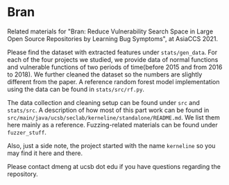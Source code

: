 # Bran

Related materials for "Bran: Reduce Vulnerability Search Space in Large Open Source Repositories by Learning Bug Symptoms", at AsiaCCS 2021.

Please find the dataset with extracted features under `stats/gen_data`. For each of the four projects we studied, we provide data of normal functions and vulnerable functions of two periods of time(before 2015 and from 2016 to 2018). We further cleaned the dataset so the numbers are slightly different from the paper. A reference random forest model implementation using the data can be found in `stats/src/rf.py`.

The data collection and cleaning setup can be found under `src` and `stats/src`. A description of how most of this part work can be found in `src/main/java/ucsb/seclab/kerneline/standalone/README.md`. We list them here mainly as a reference. Fuzzing-related materials can be found under `fuzzer_stuff`.

Also, just a side note, the project started with the name `kerneline` so you may find it here and there.

Please contact dmeng at ucsb dot edu if you have questions regarding the repository.

